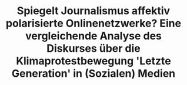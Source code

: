 ---
id: "letztegeneration"
title: "Spiegelt Journalismus affektiv polarisierte Onlinenetzwerke? Eine vergleichende Analyse des Diskurses über die Klimaprotestbewegung 'Letzte Generation' in (Sozialen) Medien"
title_project: "Spiegelt Journalismus affektiv polarisierte Onlinenetzwerke? Eine vergleichende Analyse des Diskurses über die Klimaprotestbewegung 'Letzte Generation' in (Sozialen) Medien"
title_short: "#LetzteGeneration: Cross-mediale Analyse"
period: "Apr 23 – Mär 24 (12 Monate)" 
round: "2"
lecture2go: "66912"
uhh_url: "https://www.hcl.uni-hamburg.de/ddlitlab/data-literacy-studierendenprojekte/zweite-foerderrunde/letztegeneration.html"
students: "Louisa Pröschel, Alexandra Herdt, Gesche Gertz"
mentor: "Hendrik Meyer"
text: |
   Während die Wissenschaft die Notwendigkeit des Handelns angesichts der Klimakrise betont, kommen die politischen Bemühungen zur Eindämmung des Klimawandels zu langsam voran. Infolgedessen wurden in den letzten Jahren zahlreiche Klimaprotestbewegungen gegründet – von Fridays-for-Future, über Ende Gelände bis Extinction Rebellion. Eine davon stach jedoch in der jüngsten deutschen Medienberichterstattung besonders hervor. In unserem Forschungsprojekt widmen wir uns dem Diskurs über die Klimaprotestgruppe „Die Letzte Generation”, die besonders im Jahr 2022 begann, mit ihrer *disruptiven Form des Protests* erfolgreich (mediale) Aufmerksamkeit zu generieren. Zu Protestaktionen der „Letzten Generation” zählen unter anderem das Festkleben von Aktivist:innen auf Straßen oder das Bewerfen der Glasscheiben berühmter Kunstwerke mit Essen oder Farbe. Auch andere Aktionen wie das Boykottieren fossiler Infrastruktur übt die Klimaprotestgruppe aus, um auf ihre politischen Forderungen aufmerksam zu machen. Diese Aktionen scheinen dabei im öffentlichen Diskurs oftmals als *polarisiert oder polarisierend* beschrieben zu werden.

    Trotz kontinuierlicher öffentlicher und medialer Aufmerksamkeit und einem kontroversen öffentlichen Diskurs gibt es bislang wenige Forschungsprojekte, die sich systematisch der Frage annähern, inwiefern die Debatte um die „Letzte Generation” polarisiert ist. Unser Projekt versucht, diese Frage aus einer kommunikationswissenschaftlichen Perspektive zu erschließen. Dafür sollen der deutschsprachige Twitter-Diskurs sowie die Medienberichterstattung zur “Letzten Generation” vergleichend analysiert werden, um herauszufinden, inwiefern die Struktur und Inhalte jener Diskurse (affektiv) polarisiert sind. 

    Ebenso sollen *medien- und plattformübergreifende Zusammenhänge* zwischen der Twitter- und der Nachrichtendebatte über die „Letzte Generation” identifiziert werden. Dieses Projekt zielt somit auf Fragen gesellschaftlicher Aushandlungsfähigkeit und Deliberation ab: Wird Berichterstattung von vermeintlich polarisierten Onlinedebatten getrieben? Gelingt es Journalist:innen, eigene thematische und inhaltliche Akzente zu setzen? Sorgen vermeintlich polarisierende Protestbewegungen für eine Art „ansteckender“, plattformübergreifender Medienaufmerksamkeit? Und führt das schlussendlich zu einem produktiven Diskurs über eine notwendige ökologische Transformation oder lediglich zu einer emotionalisierten, inhaltsleeren und identitätsbasierten Debatte in Journalismus und Sozialen Medien?  
  
    ## Datengetriebener Forschungsansatz     

    Das Projekt adressiert die Herausforderung eines polarisierten Diskurses in den deutschsprachigen Sozialen Medien und Nachrichten. Um diesen zu analysieren, setzen wir auf einen Lösungsansatz, der *Netzwerkanalysen mit manueller und automatisierter Inhaltsanalyse* kombiniert. Unser datengetriebener Ansatz zielt darauf ab, den Online Diskurs zu untersuchen und zu verstehen, wer in diesem zu Wort kommt und welche Frames verwendet werden (Wie wird über „Die Letzte Generation” gesprochen?). Durch die Kombination von Social Media- und Nachrichtendiskurs-Analysen wählen wir einen innovativen und cross-medialen Forschungsansatz, der zu diesem Fragenkomplex – zumindest nach unserem Wissen – so noch nicht durchgeführt wurde.  

    In einem ersten Schritt untersuchen wir unseren generierten Twitter-Datensatz, bestehend aus 1.444.428 Tweets erhoben im gesamten Jahr 2022 mithilfe automatisiert-gestützter qualitativer Inhaltsanalysen nach den wichtigsten Frames. Diese sollen in einem nächsten Schritt genutzt werden, um einen algorithmischen Transformer-basierten Classifier zu bauen, der in der Lage sein wird, Frames zur „Letzten Generation” automatisiert zu erkennen. Mithilfe dieses Classifiers werden wir dann überprüfen, inwiefern sich Frames auf Twitter und in der Medienberichterstattung widerspiegeln.  

    Dieses Projekt ist angegliedert an ein Forschungsvorhaben am The New Institute Hamburg, welches sich mit der Polarisierung von Nachhaltigkeits- und Klimadebatten auseinandersetzt. So hoffen wir – sowie durch Informations-/Workshop-/Outreach-Veranstaltungen mit journalistischen und (zivil-)gesellschaftlichen Organisationen – die generierten Erkenntnisse auch einer breiteren Öffentlichkeit sichtbar zu machen.

image: "https://www.hcl.uni-hamburg.de/17274530/stefan-mueller-733x414-11b365f353117a5e75b4a21eae32d65336e71f20.jpg"
image_credit: "Stefan Müller"
---